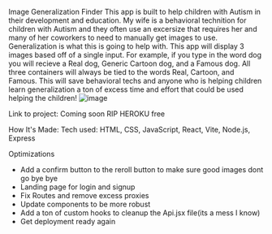 Image Generalization Finder
This app is built to help children with Autism in their development and education. My wife is a behavioral technition for children with Autism and they often use an excersize that requires her and many of her coworkers to need to manually get images to use. Generalization is what this is going to help with. This app will display 3 images based off of a single input. For example, if you type in the word dog you will recieve a Real dog, Generic Cartoon dog, and a Famous dog. All three containers will always be tied to the words Real, Cartoon, and Famous. This will save behavioral techs and anyone who is helping children learn generalization a ton of excess time and effort that could be used helping the children!
![image](https://user-images.githubusercontent.com/33437059/208020715-5f62d8c5-9506-4864-b442-541d8d82e1ab.png)

Link to project: Coming soon RIP HEROKU free

How It's Made:
Tech used: HTML, CSS, JavaScript, React, Vite, Node.js, Express

Optimizations
<ul>
<li>Add a confirm button to the reroll button to make sure good images dont go bye bye</li>
<li>Landing page for login and signup</li>
<li>Fix Routes and remove excess proxies</li>
<li>Update components to be more robust</li>
<li>Add a ton of custom hooks to cleanup the Api.jsx file(its a mess I know)</li>
<li>Get deployment ready again</li>
</ul>


